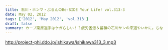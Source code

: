 ```yaml
---
title: 石川・ホンマ・ぶるんのBe-SIDE Your Life! vol.313-3
date: May 02, 2012
tags: ['2012', 'May 2012', 'vol.313']
draft: false
summary: カープ栗原選手はケガらしい！？疲労困憊＆蓄積の石川サンの来週やいかに。ちなみに、ＧＷ中はメンバーはガッツリお仕事モードであります。ＮＡＭＡＥ
---
```


http://project-phi.ddo.jp/ishikawa/ishikawa313_3.mp3
